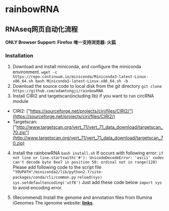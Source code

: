 # rainbowRNA
## RNAseq网页自动化流程

**ONLY Browser Support: Firefox**
**唯一支持浏览器: 火狐**

### Installation
1. Download and install miniconda, and configure the miniconda environment.
`
wget -c https://repo.continuum.io/miniconda/Miniconda3-latest-Linux-x86_64.sh
bash Miniconda3-latest-Linux-x86_64.sh -b
`
2. Download the source code to local disk from the git directory
`
git clone https://github.com/adamtongji/rainbowRNA
`
3. Install CIRI2 and targetscan(including lib) if you want to run circRNA module

- CIRI2: ["https://sourceforge.net/projects/ciri/files/CIRI2/"](https://sourceforge.net/projects/ciri/files/CIRI2/)
- Targetscan: ["http://www.targetscan.org/vert_71/vert_71_data_download/targetscan_70.zip"](http://www.targetscan.org/vert_71/vert_71_data_download/targetscan_70.zip)

4. Install the rainbowRNA
`
bash install.sh
`
If occurs with following error:
`
if not line or line.startswith('#'):
   UnicodeDecodeError:
   'ascii' codec can't decode byte 0xe7 in position 50: ordinal not in range(128)
`
Please add following code to the script file `"YOUPATH"/miniconda2/lib/python2.7/site-packages/conda/cli/common.py`
`
reload(sys)
sys.setdefaultencoding('utf8')
`
Just add these code below  `import sys` to avoid encoding error.

5. (Recommend) Install the genome and annotation files from Illumina iGenomes
The igenome website: **[links](https://support.illumina.com/sequencing/sequencing_software/igenome.html)**.